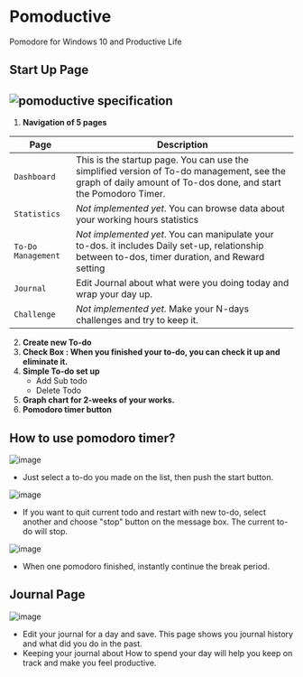 
# Pomoductive
Pomodore for Windows 10 and Productive Life

## Start Up Page
![pomoductive specification](https://user-images.githubusercontent.com/46061797/52149640-67541380-263b-11e9-9a2b-eaa24311305e.png)
--------------------------------------------------------------------------------------------------
1. **Navigation of 5 pages**

| Page | Description |
| --- | --- |
| `Dashboard`  | This is the startup page. You can use the simplified version of To-do management, see the graph of daily amount of To-dos done, and start the Pomodoro Timer.  |
| `Statistics`  | _Not implemented yet_. You can browse data about your working hours statistics  |
| `To-Do Management` | _Not implemented yet_. You can manipulate your to-dos. it includes Daily set-up, relationship between to-dos, timer duration, and Reward setting |
| `Journal` | Edit Journal about what were you doing today and wrap your day up. |
| `Challenge` |  _Not implemented yet_. Make your N-days challenges and try to keep it. |

2. **Create new To-do**
3. **Check Box : When you finished your to-do, you can check it up and eliminate it.**
4. **Simple To-do set up**
	* Add Sub todo
	* Delete Todo
5. **Graph chart for 2-weeks of your works.**
6. **Pomodoro timer button**

## How to use pomodoro timer?
![image](https://user-images.githubusercontent.com/46061797/52152972-4644f000-2646-11e9-8fc6-191b74d8af38.png)
- Just select a to-do you made on the list, then push the start button.

![image](https://user-images.githubusercontent.com/46061797/52152851-f49c6580-2645-11e9-8cb7-1925759c4b88.png)
- If you want to quit current todo and restart with new to-do, select another and choose "stop" button on the message box. The current to-do will stop.

![image](https://user-images.githubusercontent.com/46061797/52153747-324ebd80-2649-11e9-9a66-05767134b363.png)
- When one pomodoro finished, instantly continue the break period.

## Journal Page
![image](https://user-images.githubusercontent.com/46061797/52154743-282ebe00-264d-11e9-9151-35c12dd7a426.png)

* Edit your journal for a day and save. This page shows you journal history and what did you do in the past.
* Keeping your journal about How to spend your day will help you keep on track and make you feel productive.
